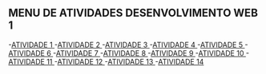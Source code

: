 ## MENU DE ATIVIDADES DESENVOLVIMENTO WEB 1 

-[ATIVIDADE 1 ]()
-[ATIVIDADE 2 ]()
-[ATIVIDADE 3 ]()
-[ATIVIDADE 4 ]()
-[ATIVIDADE 5 ]()
-[ATIVIDADE 6 ]()
-[ATIVIDADE 7 ]()
-[ATIVIDADE 8 ]()
-[ATIVIDADE 9 ]()
-[ATIVIDADE 10 ]()
-[ATIVIDADE 11 ]()
-[ATIVIDADE 12 ]()
-[ATIVIDADE 13 ]()
-[ATIVIDADE 14 ]()
